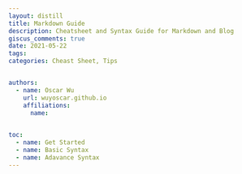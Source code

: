 ```yaml
---
layout: distill
title: Markdown Guide
description: Cheatsheet and Syntax Guide for Markdown and Blog 
giscus_comments: true
date: 2021-05-22
tags: 
categories: Cheast Sheet, Tips


authors:
  - name: Oscar Wu 
    url: wuyoscar.github.io
    affiliations:
      name: 
  

toc:
  - name: Get Started
  - name: Basic Syntax
  - name: Adavance Syntax
---
```


